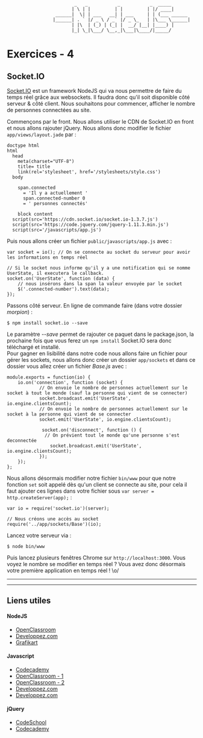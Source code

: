 				             _   _           _           _  _____       
				            | \ | |         | |         | |/ ____|      
				      ______|  \| | ___   __| | ___     | | (___ ______ 
				     |______| . ` |/ _ \ / _` |/ _ \_   | |\___ \______|
				            | |\  | (_) | (_| |  __/ |__| |____) |      
				            |_| \_|\___/ \__,_|\___|\____/|_____/       
                                                    
                                                    
                                                    
# Exercices - 4

## Socket.IO

[Socket.IO](http://socket.io/) est un framework NodeJS qui va nous permettre de faire du temps réel grâce aux websockets. Il faudra donc qu'il soit disponible côté serveur & côté client. Nous souhaitons pour commencer, afficher le nombre de personnes connectées au site.


Commençons par le front. Nous allons utiliser le CDN de Socket.IO en front et nous allons rajouter jQuery. Nous allons donc modifier le fichier `app/views/layout.jade` par : 

```
doctype html
html
  head
    meta(charset="UTF-8")
    title= title
    link(rel='stylesheet', href='/stylesheets/style.css')
  body
    
    span.connected
      = 'Il y a actuellement '
      span.connected-number 0
      = ' personnes connectés'

    block content
  script(src='https://cdn.socket.io/socket.io-1.3.7.js')
  script(src='https://code.jquery.com/jquery-1.11.3.min.js')
  script(src='/javascripts/app.js')
```

Puis nous allons créer un fichier `public/javascripts/app.js` avec : 

```
var socket = io(); // On se connecte au socket du serveur pour avoir les informations en temps réel

// Si le socket nous informe qu'il y a une notification qui se nomme UserState, il executera le callback. 
socket.on('UserState', function (data) {
	// nous insérons dans la span la valeur envoyée par le socket
    $('.connected-number').text(data);
});
```

Passons côté serveur. En ligne de commande faire (dans votre dossier _morpion_) : 

```
$ npm install socket.io --save
```
Le paramètre _--save_ permet de rajouter ce paquet dans le package.json, la prochaine fois que vous ferez un `npm install` Socket.IO sera donc téléchargé et installé.  
Pour gagner en lisibilité dans notre code nous allons faire un fichier pour gérer les sockets, nous allons donc créer un dossier `app/sockets` et dans ce dossier vous allez créer un fichier _Base.js_ avec : 

```
module.exports = function(io) {
    io.on('connection', function (socket) {
            // On envoie le nombre de personnes actuellement sur le socket à tout le monde (sauf la personne qui vient de se connecter)
            socket.broadcast.emit('UserState', io.engine.clientsCount);
            // On envoie le nombre de personnes actuellement sur le socket à la personne qui vient de se connecter
            socket.emit('UserState', io.engine.clientsCount);

             socket.on('disconnect', function () {
              // On prévient tout le monde qu'une personne s'est deconnectée 
                socket.broadcast.emit('UserState', io.engine.clientsCount);
            });
    });
}; 
```

Nous allons désormais modifier notre fichier `bin/www` pour que notre fonction `set` soit appelé dès qu'un client se connecte au site, pour cela il faut ajouter ces lignes dans votre fichier sous `var server = http.createServer(app);` :

```
var io = require('socket.io')(server);

// Nous créons une accès au socket
require('../app/sockets/Base')(io); 
``` 

Lancez votre serveur via : 

```
$ node bin/www
```

Puis lancez plusieurs fenêtres Chrome sur `http://localhost:3000`. Vous voyez le nombre se modifier en temps réel ? Vous avez donc désormais votre première application en temps réel ! \o/ 

<!-- En arrivant ici votre code devrait ressembler à ça : [github](https://github.com/NideXTC/CoursYNov/tree/d9e67368ea57896298808a502ede5f7857e5ee70/NodeJS/morpion) -->

__________
__________

## Liens utiles 

#### NodeJS

* [OpenClassroom](https://openclassrooms.com/courses/des-applications-ultra-rapides-avec-node-js)
* [Developpez.com](http://nodejs.developpez.com/tutoriels/javascript/node-js-livre-debutant/)
* [Grafikart](http://www.grafikart.fr/tutoriels/nodejs/nodejs-socketio-tchat-366)

#### Javascript

* [Codecademy](https://www.codecademy.com/tracks/javascript)
* [OpenClassroom - 1](https://openclassrooms.com/courses/tout-sur-le-javascript)
* [OpenClassroom - 2](https://openclassrooms.com/courses/dynamisez-vos-sites-web-avec-javascript)
* [Developpez.com](http://javascript.developpez.com/cours/)
* [Developpez.com](http://javascript.developpez.com/cours/)

#### jQuery

* [CodeSchool](https://www.codeschool.com/courses/try-jquery)
* [Codecademy](https://www.codecademy.com/tracks/jquery)

